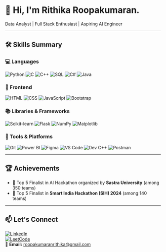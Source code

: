 # 👋 Hi, I'm Rithika Roopakumaran.

Data Analyst | Full Stack Enthusiast | Aspiring AI Engineer

---

## 🛠️ Skills Summary

### 💻 Languages  
![Python](https://img.shields.io/badge/Python-3776AB?style=flat&logo=python&logoColor=white)
![C](https://img.shields.io/badge/C-00599C?style=flat&logo=c&logoColor=white)
![C++](https://img.shields.io/badge/C++-00599C?style=flat&logo=c%2B%2B&logoColor=white)
![SQL](https://img.shields.io/badge/SQL-4479A1?style=flat&logo=postgresql&logoColor=white)
![C#](https://img.shields.io/badge/C%23-239120?style=flat&logo=c-sharp&logoColor=white)
![Java](https://img.shields.io/badge/Java-ED8B00?style=flat&logo=java&logoColor=white)

### 🎨 Frontend  
![HTML](https://img.shields.io/badge/HTML5-E34F26?style=flat&logo=html5&logoColor=white)
![CSS](https://img.shields.io/badge/CSS3-1572B6?style=flat&logo=css3&logoColor=white)
![JavaScript](https://img.shields.io/badge/JavaScript-F7DF1E?style=flat&logo=javascript&logoColor=black)
![Bootstrap](https://img.shields.io/badge/Bootstrap-563D7C?style=flat&logo=bootstrap&logoColor=white)

### 📚 Libraries & Frameworks  
![Scikit-learn](https://img.shields.io/badge/Scikit--learn-F7931E?style=flat&logo=scikit-learn&logoColor=white)
![Flask](https://img.shields.io/badge/Flask-000000?style=flat&logo=flask&logoColor=white)
![NumPy](https://img.shields.io/badge/NumPy-013243?style=flat&logo=numpy&logoColor=white)
![Matplotlib](https://img.shields.io/badge/Matplotlib-11557C?style=flat&logo=matplotlib&logoColor=white)


### 🧰 Tools & Platforms  
![Git](https://img.shields.io/badge/Git-F05032?style=flat&logo=git&logoColor=white)
![Power BI](https://img.shields.io/badge/Power%20BI-F2C811?style=flat&logo=powerbi&logoColor=black)
![Figma](https://img.shields.io/badge/Figma-F24E1E?style=flat&logo=figma&logoColor=white)
![VS Code](https://img.shields.io/badge/VS%20Code-007ACC?style=flat&logo=visual-studio-code&logoColor=white)
![Dev C++](https://img.shields.io/badge/Dev--C++-blue?style=flat&logo=c%2B%2B&logoColor=white)
![Postman](https://img.shields.io/badge/Postman-FF6C37?style=flat&logo=postman&logoColor=white)

---

## 🏆 Achievements

- 🥇 Top 5 Finalist in AI Hackathon organized by **Sastra University** (among 350 teams)  
- 🏅 Top 5 Finalist in **Smart India Hackathon (SIH) 2024** (among 140 teams)

---

## 📫 Let's Connect

[![LinkedIn](https://img.shields.io/badge/LinkedIn-0A66C2?style=flat&logo=linkedin&logoColor=white)](https://www.linkedin.com/in/rithika-roopakumaran-235956212)  
[![LeetCode](https://img.shields.io/badge/LeetCode-FFA116?style=flat&logo=leetcode&logoColor=white)](https://leetcode.com/u/rrithika_201/)  
📧 **Email:** [roopakumaranrithika@gmail.com](mailto:roopakumaranrithika@gmail.com)
